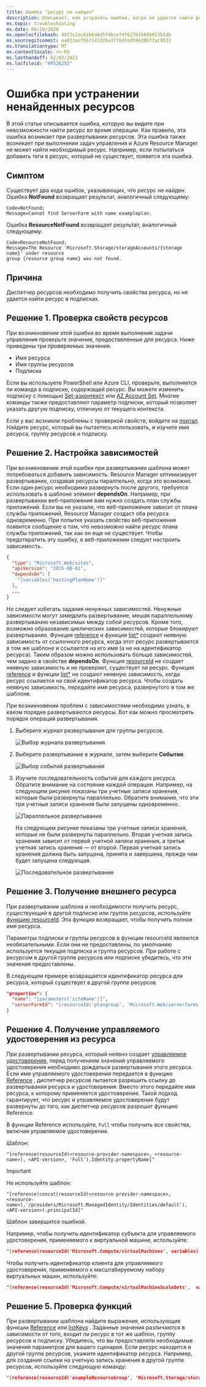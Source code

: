 ```yaml
---
title: Ошибка "ресурс не найден"
description: Описывает, как устранять ошибки, когда не удается найти ресурс. Эта ошибка может возникать при развертывании шаблона Azure Resource Manager или при выполнении действий управления.
ms.topic: troubleshooting
ms.date: 06/10/2020
ms.openlocfilehash: 40f3c2ac61b6a6d5fdbcefdf62761668b013b1db
ms.sourcegitcommit: ea822acf5b7141d26a3776d7ed59630bf7ac9532
ms.translationtype: MT
ms.contentlocale: ru-RU
ms.lasthandoff: 02/03/2021
ms.locfileid: "99526252"
---
```

# <a name="resolve-resource-not-found-errors"></a>Ошибка при устранении ненайденных ресурсов

В этой статье описывается ошибка, которую вы видите при невозможности найти ресурс во время операции. Как правило, эта ошибка возникает при развертывании ресурсов. Эта ошибка также возникает при выполнении задач управления и Azure Resource Manager не может найти необходимый ресурс. Например, если попытаться добавить теги в ресурс, который не существует, появится эта ошибка.

## <a name="symptom"></a>Симптом

Существует два кода ошибок, указывающих, что ресурс не найден. Ошибка **NotFound** возвращает результат, аналогичный следующему:

```
Code=NotFound;
Message=Cannot find ServerFarm with name exampleplan.
```

Ошибка **ResourceNotFound** возвращает результат, аналогичный следующему:

```
Code=ResourceNotFound;
Message=The Resource 'Microsoft.Storage/storageAccounts/{storage name}' under resource
group {resource group name} was not found.
```

## <a name="cause"></a>Причина

Диспетчер ресурсов необходимо получить свойства ресурса, но не удается найти ресурс в подписках.

## <a name="solution-1---check-resource-properties"></a>Решение 1. Проверка свойств ресурсов

При возникновении этой ошибки во время выполнения задачи управления проверьте значения, предоставленные для ресурса. Ниже приведены три проверяемых значения.

* Имя ресурса
* Имя группы ресурсов
* Подписка

Если вы используете PowerShell или Azure CLI, проверьте, выполняется ли команда в подписке, содержащей ресурс. Вы можете изменить подписку с помощью [Set-азконтекст](/powershell/module/Az.Accounts/Set-AzContext) или [AZ Account Set](/cli/azure/account#az-account-set). Многие команды также предоставляют параметр подписки, который позволяет указать другую подписку, отличную от текущего контекста.

Если у вас возникли проблемы с проверкой свойств, войдите на [портал](https://portal.azure.com). Найдите ресурс, который вы пытаетесь использовать, и изучите имя ресурса, группу ресурсов и подписку.

## <a name="solution-2---set-dependencies"></a>Решение 2. Настройка зависимостей

При возникновении этой ошибки при развертывании шаблона может потребоваться добавить зависимость. Resource Manager оптимизирует развертывание, создавая ресурсы параллельно, когда это возможно. Если один ресурс необходимо развернуть после другого, требуется использовать в шаблоне элемент **dependsOn**. Например, при развертывании веб-приложения вам нужно создать план службы приложений. Если вы не указали, что веб-приложение зависит от плана службы приложений, Resource Manager создаст оба ресурса одновременно. При попытке указать свойство веб-приложения появится сообщение о том, что невозможно найти ресурс плана службы приложений, так как он еще не существует. Чтобы предотвратить эту ошибку, в веб-приложении следует настроить зависимость.

```json
{
  "type": "Microsoft.Web/sites",
  "apiVersion": "2015-08-01",
  "dependsOn": [
    "[variables('hostingPlanName')]"
  ],
  ...
}
```

Но следует избегать задания ненужных зависимостей. Ненужные зависимости могут замедлить развертывание, мешая параллельному развертыванию независимых между собой ресурсов. Кроме того, возможно образование циклических зависимостей, которые блокируют развертывание. Функция [reference](template-functions-resource.md#reference) и функции [list*](template-functions-resource.md#list) создают неявную зависимость от ссылочного ресурса, когда этот ресурс развертывается в том же шаблоне и ссылается на его имя (а не на идентификатор ресурса). Таким образом можно использовать больше зависимостей, чем задано в свойстве **dependsOn**. Функция [resourceId](template-functions-resource.md#resourceid) не создает неявную зависимость и не проверяет, существует ли ресурс. Функция [reference](template-functions-resource.md#reference) и функции [list*](template-functions-resource.md#list) не создают неявную зависимость, когда ресурс ссылается на свой идентификатор ресурса. Чтобы создать неявную зависимость, передайте имя ресурса, развернутого в том же шаблоне.

При возникновении проблем с зависимостями необходимо узнать, в каком порядке развертываются ресурсы. Вот как можно просмотреть порядок операций развертывания.

1. Выберите журнал развертывания для группы ресурсов.

   ![Выбор журнала развертывания](./media/error-not-found/select-deployment.png)

2. Выберите развертывание в журнале, затем выберите **События**.

   ![Выбор событий развертывания](./media/error-not-found/select-deployment-events.png)

3. Изучите последовательность событий для каждого ресурса. Обратите внимание на состояние каждой операции. Например, на следующем рисунке показаны три учетные записи хранения, которые были развернуты параллельно. Обратите внимание, что эти три учетные записи хранения были запущены одновременно.

   ![Параллельное развертывание](./media/error-not-found/deployment-events-parallel.png)

   На следующем рисунке показаны три учетные записи хранения, которые не были развернуты параллельно. Вторая учетная запись хранения зависит от первой учетной записи хранения, а третья учетная запись хранения — от второй. Первая учетная запись хранения должна быть запущена, принята и завершена, прежде чем будет запущена следующая.

   ![Последовательное развертывание](./media/error-not-found/deployment-events-sequence.png)

## <a name="solution-3---get-external-resource"></a>Решение 3. Получение внешнего ресурса

При развертывании шаблона и необходимости получить ресурс, существующий в другой подписке или группе ресурсов, используйте [функцию resourceId](template-functions-resource.md#resourceid). Эта функция возвращает, чтобы получить полное имя ресурса.

Параметры подписки и группы ресурсов в функции resourceId являются необязательными. Если они не предоставлены, по умолчанию используется текущая подписка и группа ресурсов. При работе с ресурсом в другой группе ресурсов или подписке убедитесь, что эти значения предоставлены.

В следующем примере возвращается идентификатор ресурса для ресурса, который существует в другой группе ресурсов.

```json
"properties": {
  "name": "[parameters('siteName')]",
  "serverFarmId": "[resourceId('plangroup', 'Microsoft.Web/serverfarms', parameters('hostingPlanName'))]"
}
```

## <a name="solution-4---get-managed-identity-from-resource"></a>Решение 4. Получение управляемого удостоверения из ресурса

При развертывании ресурса, который неявно создает [управляемое удостоверение](../../active-directory/managed-identities-azure-resources/overview.md), перед получением значений управляемого удостоверения необходимо дождаться развертывания этого ресурса. Если имя управляемого удостоверения передается в функцию [Reference](template-functions-resource.md#reference) , диспетчер ресурсов пытается разрешить ссылку до развертывания ресурса и удостоверения. Вместо этого передайте имя ресурса, к которому применяется удостоверение. Такой подход гарантирует, что ресурс и управляемое удостоверение будут развернуты до того, как диспетчер ресурсов разрешит функцию Reference.

В функции Reference используйте, `Full` чтобы получить все свойства, включая управляемое удостоверение.

Шаблон:

`"[reference(resourceId(<resource-provider-namespace>, <resource-name>), <API-version>, 'Full').Identity.propertyName]"`

> [!IMPORTANT]
> Не используйте шаблон:
>
> `"[reference(concat(resourceId(<resource-provider-namespace>, <resource-name>),'/providers/Microsoft.ManagedIdentity/Identities/default'),<API-version>).principalId]"`
>
> Шаблон завершится ошибкой.

Например, чтобы получить идентификатор субъекта для управляемого удостоверения, применяемого к виртуальной машине, используйте:

```json
"[reference(resourceId('Microsoft.Compute/virtualMachines', variables('vmName')),'2019-12-01', 'Full').identity.principalId]",
```

Чтобы получить идентификатор клиента для управляемого удостоверения, применяемого к масштабируемому набору виртуальных машин, используйте:

```json
"[reference(resourceId('Microsoft.Compute/virtualMachineScaleSets',  variables('vmNodeType0Name')), 2019-12-01, 'Full').Identity.tenantId]"
```

## <a name="solution-5---check-functions"></a>Решение 5. Проверка функций

При развертывании шаблона найдите выражения, использующие функции [Reference](template-functions-resource.md#reference) или [listKeys](template-functions-resource.md#listkeys) . Заданные значения различаются в зависимости от того, входит ли ресурс в тот же шаблон, группу ресурсов и подписку. Убедитесь, что вы предоставляли необходимые значения параметров для вашего сценария. Если ресурс находится в другой группе ресурсов, укажите идентификатор ресурса. Например, для создания ссылки на учетную запись хранения в другой группе ресурсов, используйте следующую команду:

```json
"[reference(resourceId('exampleResourceGroup', 'Microsoft.Storage/storageAccounts', 'myStorage'), '2017-06-01')]"
```
